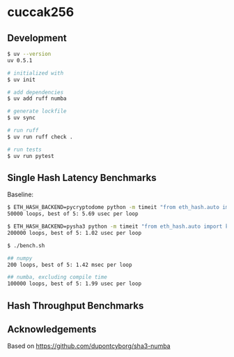 # cuccak256

## Development

```sh
$ uv --version
uv 0.5.1

# initialized with
$ uv init

# add dependencies
$ uv add ruff numba

# generate lockfile
$ uv sync

# run ruff
$ uv run ruff check .

# run tests
$ uv run pytest
```

## Single Hash Latency Benchmarks

Baseline:

```sh
$ ETH_HASH_BACKEND=pycryptodome python -m timeit "from eth_hash.auto import keccak; keccak(b'')"
50000 loops, best of 5: 5.69 usec per loop

$ ETH_HASH_BACKEND=pysha3 python -m timeit "from eth_hash.auto import keccak; keccak(b'')"
200000 loops, best of 5: 1.02 usec per loop
```

```sh
$ ./bench.sh

## numpy
200 loops, best of 5: 1.42 msec per loop

## numba, excluding compile time
100000 loops, best of 5: 1.99 usec per loop
```

## Hash Throughput Benchmarks


## Acknowledgements

Based on https://github.com/dupontcyborg/sha3-numba
